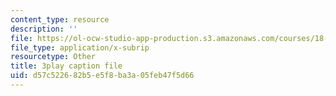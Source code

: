 ```yaml
---
content_type: resource
description: ''
file: https://ol-ocw-studio-app-production.s3.amazonaws.com/courses/18-01sc-single-variable-calculus-fall-2010/d57c522682b5e5f8ba3a05feb47f5d66_kCPVBl953eY.srt
file_type: application/x-subrip
resourcetype: Other
title: 3play caption file
uid: d57c5226-82b5-e5f8-ba3a-05feb47f5d66
---
```

